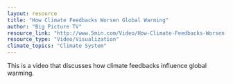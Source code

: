 ```yaml
---
layout: resource
title: "How Climate Feedbacks Worsen Global Warming"
author: "Big Picture TV"
resource_link: "http://www.5min.com/Video/How-Climate-Feedbacks-Worsen-Global-Warming-516923291"
resource_type: "Video/Visualization"
climate_topics: "Climate System"
---
```


This is a video that discusses how climate feedbacks influence global warming.
